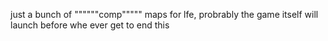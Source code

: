 just a bunch of """"""comp""""" maps for lfe, probrably the game itself will launch before whe ever get to end this
